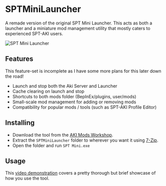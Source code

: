 # SPTMiniLauncher
A remade version of the original SPT Mini Launcher. This acts as both a launcher and a miniature mod management utility that mostly caters to experienced SPT-AKI users.

![SPT Mini Launcher](https://media.discordapp.net/attachments/1064578464994304060/1081685968572129350/image.png)

## Features
This feature-set is incomplete as I have some more plans for this later down the road!

- Launch and stop both the Aki Server and Launcher
- Cache clearing on launch and stop
- Shortcuts to both mods folder (BepInEx/plugins, user/mods)
- Small-scale mod management for adding or removing mods
- Compatibility for popular mods / tools (such as SPT-AKI Profile Editor)

## Installing
* Download the tool from the <a href="https://hub.sp-tarkov.com/files/file/1017-spt-mini-launcher/">AKI Mods Workshop</a>.
* Extract the `SPTMiniLauncher` folder to wherever you want it using <a href="https://www.7-zip.org/download.html">7-Zip</a>.
* Open the folder and run `SPT Mini.exe`

## Usage
This <a href="https://www.youtube.com/watch?v=_Bx9D9cgi4k">video demonstration</a> covers a pretty thorough but brief showcase of how you use the tool.
